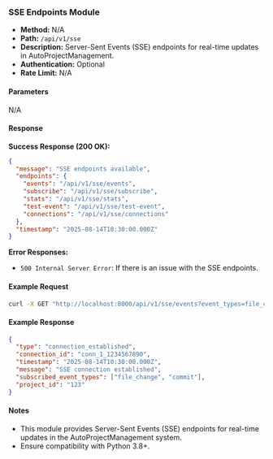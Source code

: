 ### SSE Endpoints Module

- **Method:** N/A
- **Path:** `/api/v1/sse`
- **Description:** Server-Sent Events (SSE) endpoints for real-time updates in AutoProjectManagement.
- **Authentication:** Optional
- **Rate Limit:** N/A

#### Parameters
N/A

#### Response
**Success Response (200 OK):**
```json
{
  "message": "SSE endpoints available",
  "endpoints": {
    "events": "/api/v1/sse/events",
    "subscribe": "/api/v1/sse/subscribe",
    "stats": "/api/v1/sse/stats",
    "test-event": "/api/v1/sse/test-event",
    "connections": "/api/v1/sse/connections"
  },
  "timestamp": "2025-08-14T10:30:00.000Z"
}
```

**Error Responses:**
- `500 Internal Server Error`: If there is an issue with the SSE endpoints.

#### Example Request
```bash
curl -X GET "http://localhost:8000/api/v1/sse/events?event_types=file_change,commit&project_id=123"
```

#### Example Response
```json
{
  "type": "connection_established",
  "connection_id": "conn_1_1234567890",
  "timestamp": "2025-08-14T10:30:00.000Z",
  "message": "SSE connection established",
  "subscribed_event_types": ["file_change", "commit"],
  "project_id": "123"
}
```

#### Notes
- This module provides Server-Sent Events (SSE) endpoints for real-time updates in the AutoProjectManagement system.
- Ensure compatibility with Python 3.8+.
